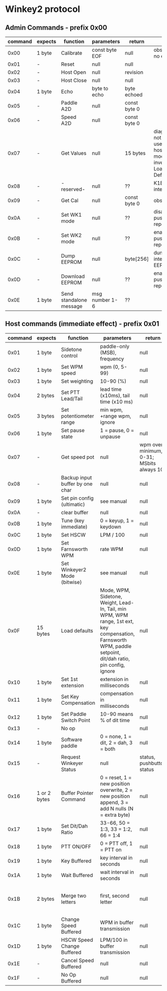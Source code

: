 # Winkey2 protocol

## Admin Commands - prefix 0x00

|  command |  expects | function | parameters | return | note |
|----------|----------|----------|------------|--------|------|
| 0x00 | 1 byte  | Calibrate     | const byte EOF  | null   | obsolete, no effect |
| 0x01 | - | Reset | null | null | |
| 0x02 | - | Host Open  | null | revision | |
| 0x03 | - | Host Close | null | null | |
| 0x04 | 1 byte | Echo | byte to echo | byte echoed | |
| 0x05 | - | Paddle A2D | null | const byte 0 | |
| 0x06 | - | Speed A2D  | null | const byte 0 | |
| 0x07 | - | Get Values | null | 15 bytes | diag only, not to be used in host open mode; inverse to Load Defaults |
| 0x08 | - | -reserved- | null | ?? | K1EL internal |
| 0x09 | - | Get Cal | null | const byte 0 | obsolete |
| 0x0A | - | Set WK1 mode | null | ?? | disable pushbutton reporting |
| 0x0B | - | Set WK2 mode | null | ?? | enable pushbutton reporting  |
| 0x0C | - | Dump EEPROM  | null | byte[256] | dumps internal EEPROM  |
| 0x0D | - | Download EEPROM | null | ?? | enable pushbutton reporting  |
| 0x0E | 1 byte | Send standalone message | msg number 1-6 | ?? |   |

## Host commands (immediate effect) - prefix 0x01

|  command |  expects | function | parameters | return | note |
|----------|----------|----------|------------|--------|------|
| 0x01 | 1 byte | Sidetone control | paddle-only (MSB), frequency | null |   |
| 0x02 | 1 byte | Set WPM speed    | wpm (0, 5-99) | null |   |
| 0x03 | 1 byte | Set weighting    | 10-90 (%) | null |   |
| 0x04 | 2 bytes | Set PTT Lead/Tail | lead time (x10ms), tail time (x10 ms) | null |   |
| 0x05 | 3 bytes | Set potentiometer range | min wpm, +range wpm, ignore | null |   |
| 0x06 | 1 byte | Set pause state | 1 = pause, 0 = unpause | null |   |
| 0x07 | - | Get speed pot | null | wpm over minimum, 0-31; MSbits always 10 |   |
| 0x08 | - | Backup input buffer by one char | null | null |   |
| 0x09 | 1 byte | Set pin config (ultimatic) | see manual | null |  ignore in Challenger |
| 0x0A | - | clear buffer | null | null |   |
| 0x0B | 1 byte | Tune (key immediate) | 0 = keyup, 1 = keydown | null |   |
| 0x0C | 1 byte | Set HSCW | LPM / 100 | null |   |
| 0x0D | 1 byte | Set Farnsworth WPM | rate WPM | null |   |
| 0x0E | 1 byte | Set Winkeyer2 Mode (bitwise) | see manual | null |   |
| 0x0F | 15 bytes | Load defaults | Mode, WPM, Sidetone, Weight, Lead-In, Tail, min WPM, WPM range, 1st ext, key compensation, Farnsworth WPM, paddle setpoint, dit/dah ratio, pin config, ignore | null |   |
| 0x10 | 1 byte | Set 1st extension | extension in milliseconds | null |   |
| 0x11 | 1 byte | Set Key Compensation | compensation in milliseconds | null |   |
| 0x12 | 1 byte | Set Paddle Switch Point | 10-90 means % of dit time | null |   |
| 0x13 | - | No op |  | null |   |
| 0x14 | 1 byte | Software paddle | 0 = none, 1 = dit, 2 = dah, 3 = both | null |   |
| 0x15 | - | Request Winkeyer Status | null | status, pushbutton status |   |
| 0x16 | 1 or 2 bytes | Buffer Pointer Command  | 0 = reset, 1 = new position overwrite, 2 = new position append, 3 = add N nulls (N = extra byte) | null |   |
| 0x17 | 1 byte | Set Dit/Dah Ratio | 33-66, 50 = 1:3, 33 = 1:2, 66 = 1:4 | null |   |
| 0x18 | 1 byte | PTT ON/OFF | 0 = PTT off, 1 = PTT on | null |   |
| 0x19 | 1 byte | Key Buffered | key interval in seconds | null |   |
| 0x1A | 1 byte | Wait Buffered | wait interval in seconds | null |   |
| 0x1B | 2 bytes | Merge two letters | first, second letter | null | will send two merged letters as prosign |
| 0x1C | 1 byte  | Change Speed Buffered | WPM in buffer transmission | null |  |
| 0x1D | 1 byte  | HSCW Speed Change Buffered | LPM/100 in buffer transmission | null |  |
| 0x1E | -  | Cancel Speed Buffered | null | null |  |
| 0x1F | -  | No Op Buffered | null | null |  |
